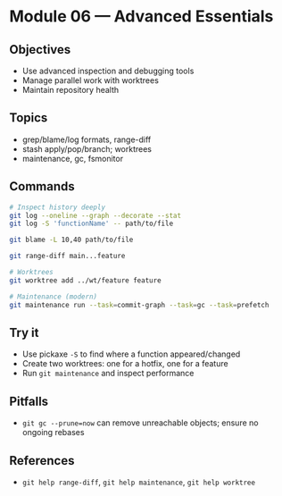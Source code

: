# Module 06 — Advanced Essentials

## Objectives
- Use advanced inspection and debugging tools
- Manage parallel work with worktrees
- Maintain repository health

## Topics
- grep/blame/log formats, range-diff
- stash apply/pop/branch; worktrees
- maintenance, gc, fsmonitor

## Commands
```bash
# Inspect history deeply
git log --oneline --graph --decorate --stat
git log -S 'functionName' -- path/to/file

git blame -L 10,40 path/to/file

git range-diff main...feature

# Worktrees
git worktree add ../wt/feature feature

# Maintenance (modern)
git maintenance run --task=commit-graph --task=gc --task=prefetch
```

## Try it
- Use pickaxe `-S` to find where a function appeared/changed
- Create two worktrees: one for a hotfix, one for a feature
- Run `git maintenance` and inspect performance

## Pitfalls
- `git gc --prune=now` can remove unreachable objects; ensure no ongoing rebases

## References
- `git help range-diff`, `git help maintenance`, `git help worktree`
